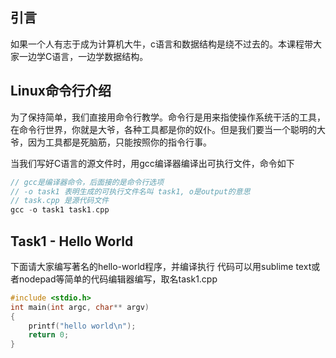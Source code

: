 ## 引言

如果一个人有志于成为计算机大牛，c语言和数据结构是绕不过去的。本课程带大家一边学C语言，一边学数据结构。

## Linux命令行介绍
为了保持简单，我们直接用命令行教学。命令行是用来指使操作系统干活的工具，在命令行世界，你就是大爷，各种工具都是你的奴仆。但是我们要当一个聪明的大爷，因为工具都是死脑筋，只能按照你的指令行事。

当我们写好C语言的源文件时，用gcc编译器编译出可执行文件，命令如下
```c
// gcc是编译器命令，后面接的是命令行选项
// -o task1 表明生成的可执行文件名叫 task1, o是output的意思
// task.cpp 是源代码文件
gcc -o task1 task1.cpp
```

## Task1 - Hello World
下面请大家编写著名的hello-world程序，并编译执行
代码可以用sublime text或者nodepad等简单的代码编辑器编写，取名task1.cpp
```c
#include <stdio.h>
int main(int argc, char** argv)
{
    printf("hello world\n");
    return 0;
}
```
 


